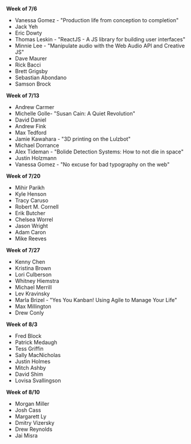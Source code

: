 **Week of 7/6**

* Vanessa Gomez - "Production life from conception to completion"
* Jack Yeh
* Eric Dowty
* Thomas Leskin - "ReactJS - A JS library for building user interfaces"
* Minnie Lee - "Manipulate audio with the Web Audio API and Creative JS"
* Dave Maurer
* Rick Bacci
* Brett Grigsby
* Sebastian Abondano
* Samson Brock

**Week of 7/13**

* Andrew Carmer
* Michelle Golle- "Susan Cain: A Quiet Revolution"
* David Daniel
* Andrew Fink
* Max Tedford
* Jamie Kawahara - "3D printing on the Lulzbot"
* Michael Dorrance
* Alex Tideman - "Bolide Detection Systems: How to not die in space"
* Justin Holzmann
* Vanessa Gomez - "No excuse for bad typography on the web"

**Week of 7/20**

* Mihir Parikh
* Kyle Henson
* Tracy Caruso
* Robert M. Cornell
* Erik Butcher
* Chelsea Worrel
* Jason Wright
* Adam Caron
* Mike Reeves

**Week of 7/27**

* Kenny Chen
* Kristina Brown
* Lori Culberson
* Whitney Hiemstra
* Michael Merrill
* Lev Kravinsky
* Marla Brizel - "Yes You Kanban! Using Agile to Manage Your Life"
* Max Millington
* Drew Conly

**Week of 8/3**

* Fred Block
* Patrick Medaugh
* Tess Griffin
* Sally MacNicholas
* Justin Holmes
* Mitch Ashby
* David Shim
* Lovisa Svallingson

**Week of 8/10**

* Morgan Miller
* Josh Cass
* Margarett Ly
* Dmitry Vizersky
* Drew Reynolds
* Jai Misra
